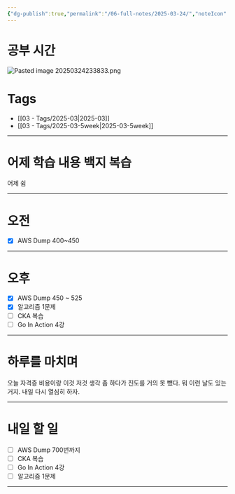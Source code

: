 ```yaml
---
{"dg-publish":true,"permalink":"/06-full-notes/2025-03-24/","noteIcon":""}
---
```


# 공부 시간
![Pasted image 20250324233833.png](/img/user/image/Pasted%20image%2020250324233833.png)

# Tags
- [[03 - Tags/2025-03\|2025-03]]
- [[03 - Tags/2025-03-5week\|2025-03-5week]]

---
# 어제 학습 내용 백지 복습
어제 쉼

---
# 오전
- [x] AWS Dump 400~450
---
# 오후
- [x] AWS Dump 450 ~ 525
- [x] 알고리즘 1문제
- [ ] CKA 복습
- [ ] Go In Action 4강
---
# 하루를 마치며
오늘 자격증 비용이랑 이것 저것 생각 좀 하다가 진도를 거의 못 뺐다.
뭐 이런 날도 있는 거지. 내일 다시 열심히 하자. 

---
# 내일 할 일
- [ ] AWS Dump 700번까지
- [ ] CKA 복습
- [ ] Go In Action 4강
- [ ] 알고리즘 1문제
---

